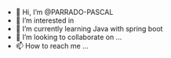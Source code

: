 - 👋 Hi, I’m @PARRADO-PASCAL
- 👀 I’m interested in 
- 🌱 I’m currently learning Java with spring boot
- 💞️ I’m looking to collaborate on ...
- 📫 How to reach me ...
